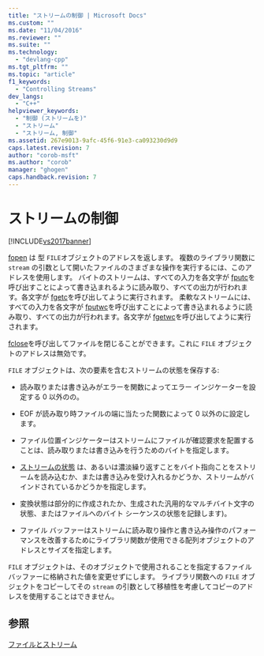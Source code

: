 ```yaml
---
title: "ストリームの制御 | Microsoft Docs"
ms.custom: ""
ms.date: "11/04/2016"
ms.reviewer: ""
ms.suite: ""
ms.technology: 
  - "devlang-cpp"
ms.tgt_pltfrm: ""
ms.topic: "article"
f1_keywords: 
  - "Controlling Streams"
dev_langs: 
  - "C++"
helpviewer_keywords: 
  - "制御 (ストリームを)"
  - "ストリーム"
  - "ストリーム, 制御"
ms.assetid: 267e9013-9afc-45f6-91e3-ca093230d9d9
caps.latest.revision: 7
author: "corob-msft"
ms.author: "corob"
manager: "ghogen"
caps.handback.revision: 7
---
```

# ストリームの制御
[!INCLUDE[vs2017banner](../assembler/inline/includes/vs2017banner.md)]

[fopen](../c-runtime-library/reference/fopen-wfopen.md) は 型 `FILE`オブジェクトのアドレスを返します。  複数のライブラリ関数に `stream` の引数として開いたファイルのさまざまな操作を実行するには、このアドレスを使用します。  バイトのストリームは、すべての入力を各文字が [fputc](../c-runtime-library/reference/fputc-fputwc.md)を呼び出すことによって書き込まれるように読み取り、すべての出力が行われます。各文字が [fgetc](../Topic/fgetc,%20fgetwc.md)を呼び出してように実行されます。  柔軟なストリームには、すべての入力を各文字が [fputwc](../c-runtime-library/reference/fputc-fputwc.md)を呼び出すことによって書き込まれるように読み取り、すべての出力が行われます。各文字が [fgetwc](../Topic/fgetc,%20fgetwc.md)を呼び出してように実行されます。  
  
 [fclose](../c-runtime-library/reference/fclose-fcloseall.md)を呼び出してファイルを閉じることができます。これに `FILE` オブジェクトのアドレスは無効です。  
  
 `FILE` オブジェクトは、次の要素を含むストリームの状態を保存する:  
  
-   読み取りまたは書き込みがエラーを関数によってエラー インジケーターを設定する 0 以外のの。  
  
-   EOF が読み取り時ファイルの端に当たった関数によって 0 以外のに設定します。  
  
-   ファイル位置インジケーターはストリームにファイルが確認要求を配置することは、読み取りまたは書き込みを行うためのバイトを指定します。  
  
-   [ストリームの状態](../Topic/Stream%20States.md) は、あるいは濃淡繰り返すことをバイト指向ことをストリームを読み込むか、または書き込みを受け入れるかどうか、ストリームがバインドされているかどうかを指定します。  
  
-   変換状態は部分的に作成されたか、生成された汎用的なマルチバイト文字の状態、またはファイルへのバイト シーケンスの状態を記録します\)。  
  
-   ファイル バッファーはストリームに読み取り操作と書き込み操作のパフォーマンスを改善するためにライブラリ関数が使用できる配列オブジェクトのアドレスとサイズを指定します。  
  
 `FILE` オブジェクトは、そのオブジェクトで使用されることを指定するファイル バッファーに格納された値を変更せずにします。  ライブラリ関数への `FILE` オブジェクトをコピーしてその `stream` の引数として移植性を考慮してコピーのアドレスを使用することはできません。  
  
## 参照  
 [ファイルとストリーム](../c-runtime-library/files-and-streams.md)